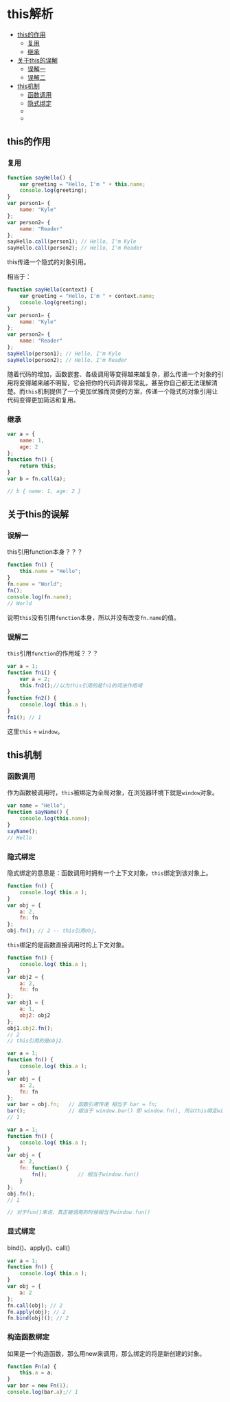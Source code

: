 # this解析

- [this的作用](#this的作用)
    - [复用](#复用)
    - [继承](#继承)
- [关于this的误解](#关于this的误解)
    - [误解一](#误解一)
    - [误解二](#误解二)
- [this机制](#this机制)
    - [函数调用](#函数调用)
    - [隐式绑定](#隐式绑定)
    - [](#)
    - [](#)

## this的作用

### 复用

```javascript
function sayHello() {
    var greeting = "Hello, I'm " + this.name;
    console.log(greeting);
}
var person1= {
    name: "Kyle"
};
var person2= {
    name: "Reader"
};
sayHello.call(person1); // Hello, I'm Kyle
sayHello.call(person2); // Hello, I'm Reader
```

this传递一个隐式的对象引用。

相当于：

```javascript
function sayHello(context) {
    var greeting = "Hello, I'm " + context.name;
    console.log(greeting);
}
var person1= {
    name: "Kyle"
};
var person2= {
    name: "Reader"
};
sayHello(person1); // Hello, I'm Kyle
sayHello(person2); // Hello, I'm Reader
```

随着代码的增加，函数嵌套、各级调用等变得越来越复杂，那么传递一个对象的引用将变得越来越不明智，它会把你的代码弄得非常乱，甚至你自己都无法理解清楚。而`this`机制提供了一个更加优雅而灵便的方案，传递一个隐式的对象引用让代码变得更加简洁和复用。

### 继承

```javascript
var a = {
    name: 1,
    age: 2
};
function fn() {
    return this;
}
var b = fn.call(a);

// b { name: 1, age: 2 }
```

## 关于this的误解

### 误解一

this引用function本身？？？

```javascript
function fn() {
    this.name = "Hello";
}
fn.name = "World";
fn();
console.log(fn.name);
// World
```

说明`this`没有引用`function`本身，所以并没有改变`fn.name`的值。

### 误解二

`this`引用`function`的作用域？？？

```javascript
var a = 1;
function fn1() {
    var a = 2;
    this.fn2();//以为this引用的是fn1的词法作用域
}
function fn2() {
    console.log( this.a );
}
fn1(); // 1
```

这里`this` = `window`。

## this机制

### 函数调用

作为函数被调用时，`this`被绑定为全局对象，在浏览器环境下就是`window`对象。

```javascript
var name = "Hello";
function sayName() {
    console.log(this.name);
}
sayName();
// Hello
```

### 隐式绑定

隐式绑定的意思是：函数调用时拥有一个上下文对象，`this`绑定到该对象上。

```javascript
function fn() {
    console.log( this.a );
}
var obj = {
    a: 2,
    fn: fn
};
obj.fn(); // 2 -- this引用obj。
```

`this`绑定的是函数直接调用时的上下文对象。

```javascript
function fn() {
    console.log( this.a );
}
var obj2 = {
    a: 2,
    fn: fn
};
var obj1 = {
    a: 1,
    obj2: obj2
};
obj1.obj2.fn();
// 2
// this引用的是obj2.
```

```javascript
var a = 1;
function fn() {
    console.log( this.a );
}
var obj = {
    a: 2,
    fn: fn
};
var bar = obj.fn;   // 函数引用传递 相当于 bar = fn;
bar();              // 相当于 window.bar() 即 window.fn(), 所以this绑定window对象
// 1
```

```javascript
var a = 1;
function fn() {
    console.log( this.a );
}
var obj = {
    a: 2,
    fn: function() {
        fn();          // 相当于window.fun()
    }
};
obj.fn();
// 1

// 对于fun()来说，真正被调用的时候相当于window.fun()
```

### 显式绑定

bind()、apply()、call()

```javascript
var a = 1;
function fn() {
    console.log( this.a );
}
var obj = {
    a: 2
};
fn.call(obj); // 2
fn.apply(obj); // 2
fn.bind(obj)(); // 2
```

### 构造函数绑定

如果是一个构造函数，那么用new来调用，那么绑定的将是新创建的对象。

```javascript
function Fn(a) {
    this.a = a;
}
var bar = new Fn(1);
console.log(bar.a);// 1
```